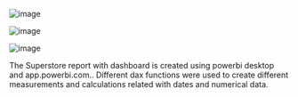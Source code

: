 ![image](https://github.com/DileshworiJ/Superstore-Dashboard-powerbi/assets/71243817/8959c82d-7374-425f-a3e0-d69b3ef612e5)

![image](https://github.com/DileshworiJ/Superstore-Dashboard-powerbi/assets/71243817/981f3707-0bba-4c63-aec7-90f4efc31976)

![image](https://github.com/DileshworiJ/Superstore-Dashboard-powerbi/assets/71243817/67220ef7-8606-4d57-9e27-464a3cc434e5)

The Superstore report with dashboard is created using powerbi desktop and app.powerbi.com.. Different dax functions were used to create different measurements and calculations related with dates and numerical data. 
